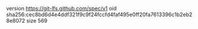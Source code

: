 version https://git-lfs.github.com/spec/v1
oid sha256:cec8bd6d4e4ddf321f9c9f24fccfd4faf495e0ff20fa7613396c1b2eb28e8072
size 569
